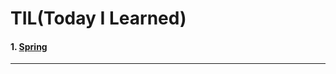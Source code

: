 TIL(Today I Learned)
====================

#### 1. [Spring](https://github.com/jeeu-dev/TIL/tree/master/Spring)
-------
